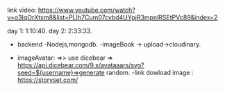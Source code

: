 link video: https://www.youtube.com/watch?v=o3IqOrXtxm8&list=PLIh7Cum07cvbd4UYpjR3mpnlRSEtPVc89&index=2

day 1:   1:10:40.
day 2:   2:33:33.

- backend -Nodejs,mongodb.
-imageBook -> upload->cloudinary.


- imageAvatar: =>> use dicebear => https://api.dicebear.com/9.x/avataaars/svg?seed=${username}=>generate random.
-link dowload image : https://storyset.com/